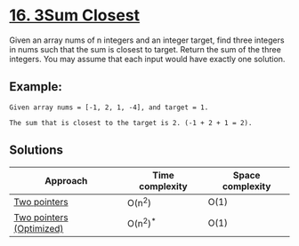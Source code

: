 # [16. 3Sum Closest](https://leetcode.com/problems/3sum-closest/)

Given an array nums of n integers and an integer target, find three integers in nums such that the sum is closest to target. Return the sum of the three integers. You may assume that each input would have exactly one solution.

## Example:

```
Given array nums = [-1, 2, 1, -4], and target = 1.

The sum that is closest to the target is 2. (-1 + 2 + 1 = 2).
```

## Solutions

|   Approach  | Time complexity | Space complexity |
|-------------|-----------------|------------------|
| [Two pointers](solution1.md) | O(n<sup>2</sup>) | O(1) |
| [Two pointers (Optimized)](solution2.md) | O(n<sup>2</sup>)<sup>*</sup> | O(1) |
